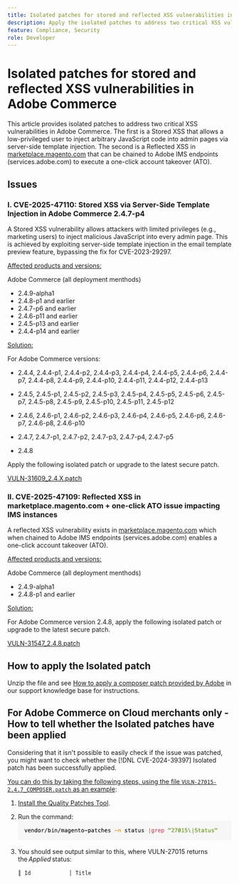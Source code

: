 ```yaml
---
title: Isolated patches for stored and reflected XSS vulnerabilities in Adobe Commerce
description: Apply the isolated patches to address two critical XSS vulnerabilities in Adobe Commerce. The first is a Stored XSS that allows a low-privileged user to inject JavaScript into admin pages via server-side template injection. The second is a Reflected XSS in marketplace.magento.com that can be chained to Adobe IMS endpoints (services.adobe.com) to execute a one-click account takeover (ATO). 
feature: Compliance, Security
role: Developer
---
```


# Isolated patches for stored and reflected XSS vulnerabilities in Adobe Commerce

This article provides isolated patches to address two critical XSS vulnerabilities in Adobe Commerce. The first is a Stored XSS that allows a low-privileged user to inject arbitrary JavaScript code into admin pages via server-side template injection. The second is a Reflected XSS in [marketplace.magento.com](/https://marketplace.magento.com) that can be chained to Adobe IMS endpoints (services.adobe.com) to execute a one-click account takeover (ATO). 

## Issues

### I. CVE-2025-47110: Stored XSS via Server-Side Template Injection in Adobe Commerce 2.4.7-p4

A Stored XSS vulnerability allows attackers with limited privileges (e.g., marketing users) to inject malicious JavaScript into every admin page. This is achieved by exploiting server-side template injection in the email template preview feature, bypassing the fix for CVE-2023-29297.

<u>Affected products and versions:</u>

Adobe Commerce (all deployment menthods)

* 2.4.9-alpha1 
* 2.4.8-p1 and earlier
* 2.4.7-p6 and earlier
* 2.4.6-p11 and earlier
* 2.4.5-p13 and earlier
* 2.4.4-p14 and earlier

<u>Solution:</u>

For Adobe Commerce versions:

* 2.4.4, 2.4.4-p1, 2.4.4-p2, 2.4.4-p3, 2.4.4-p4, 2.4.4-p5, 2.4.4-p6, 2.4.4-p7, 2.4.4-p8, 2.4.4-p9, 2.4.4-p10, 2.4.4-p11, 2.4.4-p12, 2.4.4-p13

* 2.4.5, 2.4.5-p1, 2.4.5-p2, 2.4.5-p3, 2.4.5-p4, 2.4.5-p5, 2.4.5-p6, 2.4.5-p7, 2.4.5-p8, 2.4.5-p9, 2.4.5-p10, 2.4.5-p11, 2.4.5-p12

* 2.4.6, 2.4.6-p1, 2.4.6-p2, 2.4.6-p3, 2.4.6-p4, 2.4.6-p5, 2.4.6-p6, 2.4.6-p7, 2.4.6-p8, 2.4.6-p10

* 2.4.7, 2.4.7-p1, 2.4.7-p2, 2.4.7-p3, 2.4.7-p4, 2.4.7-p5

* 2.4.8

Apply the following isolated patch or upgrade to the latest secure patch.

[VULN-31609_2.4.X.patch](assets/VULN-31609_2.4.X_patch.zip)

### II. CVE-2025-47109: Reflected XSS in marketplace.magento.com + one-click ATO issue impacting IMS instances

A reflected XSS vulnerability exists in [marketplace.magento.com](/https://marketplace.magento.com) which when chained to Adobe IMS endpoints (services.adobe.com) enables a one-click account takeover (ATO).

<u>Affected products and versions:</u>

Adobe Commerce (all deployment menthods) 

* 2.4.9-alpha1 
* 2.4.8-p1 and earlier

<u>Solution:</u>

For Adobe Commerce version 2.4.8, apply the following isolated patch or upgrade to the latest secure patch.

[VULN-31547_2.4.8.patch](assets/VULN-31547_2.4.8_patch.zip)

## How to apply the Isolated patch

Unzip the file and see [How to apply a composer patch provided by Adobe](https://experienceleague.adobe.com/docs/commerce-knowledge-base/kb/how-to/how-to-apply-a-composer-patch-provided-by-magento.html) in our support knowledge base for instructions.

## For Adobe Commerce on Cloud merchants only - How to tell whether the Isolated patches have been applied

Considering that it isn't possible to easily check if the issue was patched, you might want to check whether the [!DNL CVE-2024-39397] Isolated patch has been successfully applied. 

<u>You can do this by taking the following steps, using the file `VULN-27015-2.4.7_COMPOSER.patch` as an example</u>:

1. [Install the Quality Patches Tool](https://experienceleague.adobe.com/docs/commerce-operations/tools/quality-patches-tool/usage.html).
1. Run the command:<br>
 ![cve-2024-34102-tell-if-patch-applied-code](assets/cve-2024-34102-tell-if-patch-applied-code.png)
1. You should see output similar to this, where VULN-27015 returns the *Applied* status:

    ```bash
    ║ Id            │ Title                                                        │ Category        │ Origin                 │ Status      │ Details                                          ║ ║ N/A           │ ../m2-hotfixes/VULN-27015-2.4.7_COMPOSER_patch.patch      │ Other           │ Local                  │ Applied     │ Patch type: Custom                                
    ```
    
